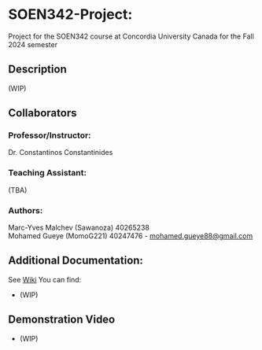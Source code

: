 # SOEN342-Project:
Project for the SOEN342 course at Concordia University Canada for the Fall 2024 semester

## Description
(WIP)

## Collaborators
### Professor/Instructor:
Dr. Constantinos Constantinides

### Teaching Assistant:
(TBA)

### Authors:
Marc-Yves Malchev (Sawanoza) 40265238  
Mohamed Gueye (MomoG221) 40247476 - mohamed.gueye88@gmail.com

## Additional Documentation:
See [Wiki]()
You can find:
- (WIP)

## Demonstration Video
- (WIP)
